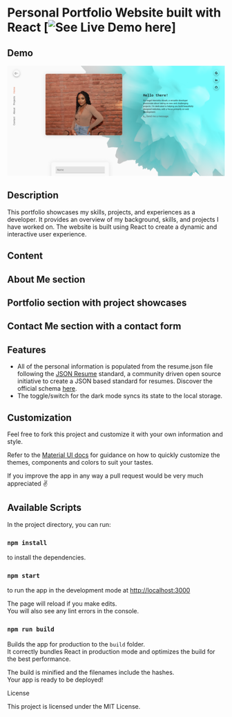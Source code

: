 # Personal Portfolio Website built with React [![See Live Demo here](https://angel-henrietta-portfolio.netlify.app)]


## Demo

![Portfolio](https://raw.githubusercontent.com/AngelHenriettaAboah/Angel-portfolio--react/main/src/assets/demo.png)

## Description

This portfolio showcases my skills, projects, and experiences as a developer. It provides an overview of my background, skills, and projects I have worked on. The website is built using React to create a dynamic and interactive user experience.

## Content

## About Me section
## Portfolio section with project showcases
## Contact Me section with a contact form

## Features

- All of the personal information is populated from the resume.json file following the [JSON Resume](https://jsonresume.org) standard, a community driven open source initiative to create a JSON based standard for resumes. Discover the official schema [here](https://jsonresume.org/schema).
- The toggle/switch for the dark mode syncs its state to the local storage.

## Customization

Feel free to fork this project and customize it with your own information and style.

Refer to the [Material UI docs](https://material-ui.com/customization/theming) for guidance on how to quickly customize the themes, components and colors to suit your tastes.

If you improve the app in any way a pull request would be very much appreciated ✌️

## Available Scripts

In the project directory, you can run:

### `npm install`

to install the dependencies.

### `npm start`

to run the app in the development mode at [http://localhost:3000](http://localhost:3000)<br />

The page will reload if you make edits.<br />
You will also see any lint errors in the console.

### `npm run build`

Builds the app for production to the `build` folder.<br />
It correctly bundles React in production mode and optimizes the build for the best performance.

The build is minified and the filenames include the hashes.<br />
Your app is ready to be deployed!

License

This project is licensed under the MIT License.
